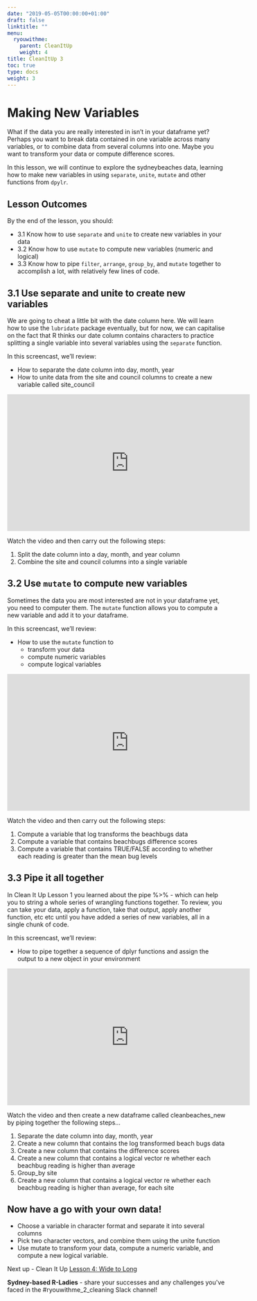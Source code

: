 ```yaml
---
date: "2019-05-05T00:00:00+01:00"
draft: false
linktitle: ""
menu:
  ryouwithme:
    parent: CleanItUp
    weight: 4
title: CleanItUp 3
toc: true
type: docs
weight: 3
---
```


# Making New Variables

What if the data you are really interested in isn’t in your dataframe yet? Perhaps you want to break data contained in one variable across many variables, or to combine data from several columns into one. Maybe you want to transform your data or compute difference scores. 

In this lesson, we will continue to explore the sydneybeaches data, learning how to make new variables in using  `separate`, `unite`, `mutate` and other functions from `dpylr`. 

## Lesson Outcomes
By the end of the lesson, you should:  


* 3.1 Know how to use `separate` and `unite` to create new variables in your data
* 3.2 Know how to use `mutate` to compute new variables (numeric and logical)
* 3.3 Know how to pipe `filter`, `arrange`, `group_by`, and `mutate` together to accomplish a lot, with relatively few lines of code. 

## 3.1 Use separate and unite to create new variables 

We are going to cheat a little bit with the date column here. We will learn how to use the `lubridate` package eventually, but for now, we can capitalise on the fact that R thinks our date column contains characters to practice splitting a single variable into several variables using the `separate` function. 

In this screencast, we’ll review:

  * How to separate the date column into day, month, year 
  * How to unite data from the site and council columns to create a new variable called site_council

<iframe width="560" height="315" src="https://www.youtube.com/embed/tg54v8CJ5BQ" frameborder="0" allow="accelerometer; autoplay; encrypted-media; gyroscope; picture-in-picture" allowfullscreen></iframe>

Watch the video and then carry out the following steps:  

1. Split the date column into a day, month, and year column
2. Combine the site and council columns into a single variable

## 3.2 Use `mutate` to compute new variables

Sometimes the data you are most interested are not in your dataframe yet, you need to computer them. The `mutate` function allows you to compute a new variable and add it to your dataframe. 

In this screencast, we’ll review:

* How to use the `mutate` function to 
    + transform your data 
    + compute numeric variables
    + compute logical variables  

<iframe width="560" height="315" src="https://www.youtube.com/embed/IeKcebwlGvA" frameborder="0" allow="accelerometer; autoplay; encrypted-media; gyroscope; picture-in-picture" allowfullscreen></iframe>

Watch the video and then carry out the following steps:  

1. Compute a variable that log transforms the beachbugs data
2. Compute a variable that contains beachbugs difference scores
3. Compute a variable that contains TRUE/FALSE according to whether each reading is greater than the mean bug levels

## 3.3 Pipe it all together

In Clean It Up Lesson 1 you learned about the pipe %>% - which can help you to string a whole series of wrangling functions together. To review, you can take your data, apply a function, take that output, apply another function, etc etc until you have added a series of new variables, all in a single chunk of code. 

In this screencast, we’ll review:

* How to pipe together a sequence of dplyr functions and assign the output to a new object in your environment

<iframe width="560" height="315" src="https://www.youtube.com/embed/Fmcxq1owMp0" frameborder="0" allow="accelerometer; autoplay; encrypted-media; gyroscope; picture-in-picture" allowfullscreen></iframe>

Watch the video and then create a new dataframe called cleanbeaches_new by piping together the following steps…  

1. Separate the date column into day, month, year
2. Create a new column that contains the log transformed beach bugs data
3. Create a new column that contains the difference scores
4. Create a new column that contains a logical vector re whether each beachbug reading is higher than average
5. Group_by site
6. Create a new column that contains a logical vector re whether each beachbug reading is higher than average, for each site

## Now have a go with **your own data!**

- Choose a variable in character format and separate it into several columns 
- Pick two character vectors, and combine them using the unite function 
- Use mutate to transform your data, compute a numeric variable, and compute a new logical variable. 


Next up - Clean It Up [Lesson 4: Wide to Long]((../02-CleanItUp-4/))

**Sydney-based R-Ladies** - share your successes and any challenges you've faced in the #ryouwithme_2_cleaning Slack channel! 

